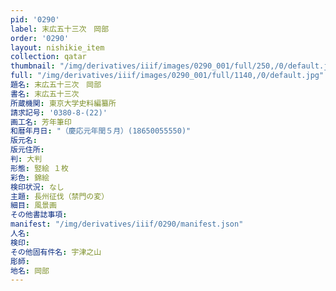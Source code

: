```yaml
---
pid: '0290'
label: 末広五十三次　岡部
order: '0290'
layout: nishikie_item
collection: qatar
thumbnail: "/img/derivatives/iiif/images/0290_001/full/250,/0/default.jpg"
full: "/img/derivatives/iiif/images/0290_001/full/1140,/0/default.jpg"
題名: 末広五十三次　岡部
書名: 末広五十三次
所蔵機関: 東京大学史料編纂所
請求記号: '0380-8-(22)'
画工名: 芳年筆印
和暦年月日: "（慶応元年閏５月）(18650055550)"
版元名: 
版元住所: 
判: 大判
形態: 竪絵 １枚
彩色: 錦絵
検印状況: なし
主題: 長州征伐（禁門の変）
細目: 風景画
その他書誌事項: 
manifest: "/img/derivatives/iiif/0290/manifest.json"
人名: 
検印: 
その他固有件名: 宇津之山
彫師: 
地名: 岡部
---
```

